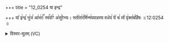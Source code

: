 +++
title = "12_0254 या इन्द्र"

+++
या꣡ इ꣢न्द्र꣣ भु꣢ज꣣ आ꣡भ꣢रः꣣꣬ स्व꣢꣯र्वा꣣ꣳ अ꣡सु꣢रेभ्यः। स्तो꣣ता꣢र꣣मि꣡न्म꣢घवन्नस्य वर्धय꣣ ये꣢ च꣣ त्वे꣢ वृ꣢क्त꣡ब꣢र्हिषः ॥ 12:0254 ॥

<details><summary>विस्वर-मूलम् (VC)</summary>

या इन्द्र भुज आभरः स्वर्वाꣳ असुरेभ्यः । स्तोतारमिन्मघवन्नस्य वर्धय ये च त्वे वृक्तबर्हिषः ॥२५४॥
</details>
